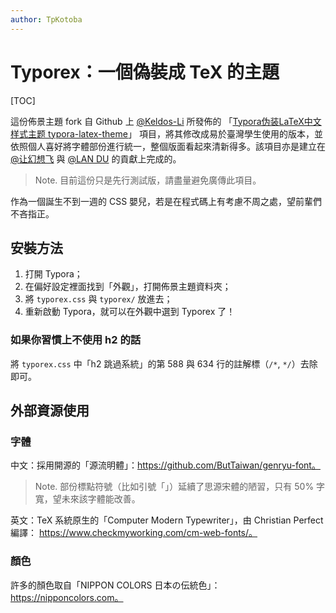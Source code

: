 ```yaml
---
author: TpKotoba
---
```




# Typorex：一個偽裝成 TeX 的主題

[TOC]

這份佈景主題 fork 自 Github 上 [@Keldos-Li](https://github.com/Keldos-Li/) 所發佈的 「[Typora伪装LaTeX中文样式主题 typora-latex-theme](https://github.com/Keldos-Li/typora-latex-theme)」 項目，將其修改成易於臺灣學生使用的版本，並依照個人喜好將字體部份進行統一，整個版面看起來清新得多。該項目亦是建立在 [@让幻想飞](https://zhuanlan.zhihu.com/p/357096043) 與 [@LAN DU](https://zhuanlan.zhihu.com/p/158767474) 的貢獻上完成的。

> Note. 目前這份只是先行測試版，請盡量避免廣傳此項目。

作為一個誕生不到一週的 CSS 嬰兒，若是在程式碼上有考慮不周之處，望前輩們不吝指正。

## 安裝方法

1. 打開 Typora；
2. 在偏好設定裡面找到「外觀」，打開佈景主題資料夾；
3. 將 `typorex.css` 與 `typorex/` 放進去；
4. 重新啟動 Typora，就可以在外觀中選到 Typorex 了！

### 如果你習慣上不使用 h2 的話

將 `typorex.css` 中「h2 跳過系統」的第 588 與 634 行的註解標（`/*`, `*/`）去除即可。

## 外部資源使用

### 字體

中文：採用開源的「源流明體」：https://github.com/ButTaiwan/genryu-font。

> Note. 部份標點符號（比如引號「」）延續了思源宋體的陋習，只有 50% 字寬，望未來該字體能改善。

英文：TeX 系統原生的「Computer Modern Typewriter」，由 Christian Perfect 編譯：
https://www.checkmyworking.com/cm-web-fonts/。

### 顏色

許多的顏色取自「NIPPON COLORS 日本の伝統色」：https://nipponcolors.com。
